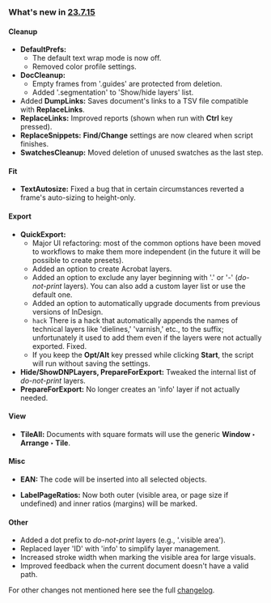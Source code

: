 ### What's new in [23.7.15](https://github.com/pchiorean/Indentz/releases/tag/23.7.15)

#### Cleanup

- **DefaultPrefs:**
  - The default text wrap mode is now off.
  - Removed color profile settings.
- **DocCleanup:**
  - Empty frames from '.guides' are protected from deletion.
  - Added '.segmentation' to 'Show/hide layers' list.
- Added **DumpLinks:** Saves document's links to a TSV file compatible with **ReplaceLinks**.
- **ReplaceLinks:** Improved reports (shown when run with **Ctrl** key pressed).
- **ReplaceSnippets:** **Find/Change** settings are now cleared when script finishes.
- **SwatchesCleanup:** Moved deletion of unused swatches as the last step.

#### Fit

- **TextAutosize:** Fixed a bug that in certain circumstances reverted a frame's auto-sizing to height-only.

#### Export

- **QuickExport:**
  - Major UI refactoring: most of the common options have been moved to workflows to make them more independent (in the future it will be possible to create presets).
  - Added an option to create Acrobat layers.
  - Added an option to exclude any layer beginning with '.' or '-' (_do-not-print_ layers). You can also add a custom layer list or use the default one.
  - Added an option to automatically upgrade documents from previous versions of InDesign.
  - `hack` There is a hack that automatically appends the names of technical layers like 'dielines,' 'varnish,' etc., to the suffix; unfortunately it used to add them even if the layers were not actually exported. Fixed.
  - If you keep the **Opt/Alt** key pressed while clicking **Start**, the script will run without saving the settings.
- **Hide/ShowDNPLayers, PrepareForExport:** Tweaked the internal list of _do-not-print_ layers.
- **PrepareForExport:** No longer creates an 'info' layer if not actually needed.

#### View

- **TileAll:** Documents with square formats will use the generic **Window ‣ Arrange ‣ Tile**.

#### Misc

- **EAN:** The code will be inserted into all selected objects.

- **LabelPageRatios:** Now both outer (visible area, or page size if undefined) and inner ratios (margins) will be marked.

#### Other

- Added a dot prefix to _do-not-print_ layers (e.g., '.visible area').
- Replaced layer 'ID' with 'info' to simplify layer management.
- Increased stroke width when marking the visible area for large visuals.
- Improved feedback when the current document doesn't have a valid path.

For other changes not mentioned here see the full [changelog](CHANGELOG.md).
